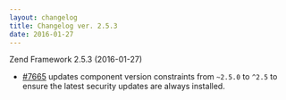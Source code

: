 ```yaml
---
layout: changelog
title: Changelog ver. 2.5.3
date: 2016-01-27
---
```


Zend Framework 2.5.3 (2016-01-27)

- [#7665](https://github.com/zendframework/zf2/pull/7665) updates component version constraints from `~2.5.0` to `^2.5` to ensure the latest security updates are always installed.
